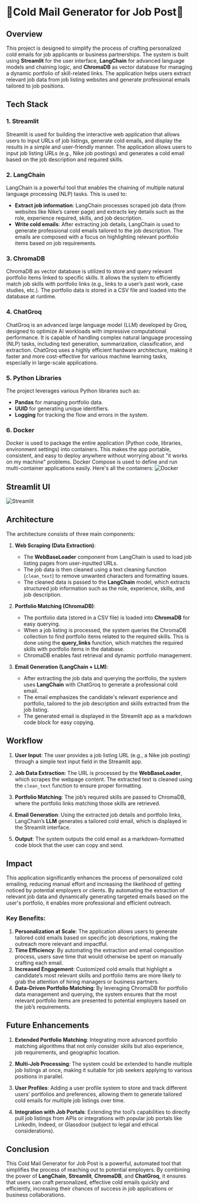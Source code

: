 # 📧Cold Mail Generator for Job Post📧

## Overview

This project is designed to simplify the process of crafting personalized cold emails for job applicants or business partnerships. The system is built using **Streamlit** for the user interface, **LangChain** for advanced language models and chaining logic, and **ChromaDB** as vector database for managing a dynamic portfolio of skill-related links. The application helps users extract relevant job data from job listing websites and generate professional emails tailored to job positions.

## Tech Stack

### 1. **Streamlit**
Streamlit is used for building the interactive web application that allows users to input URLs of job listings, generate cold emails, and display the results in a simple and user-friendly manner. The application allows users to input job listing URLs (e.g., Nike job postings) and generates a cold email based on the job description and required skills.

### 2. **LangChain**
LangChain is a powerful tool that enables the chaining of multiple natural language processing (NLP) tasks. This is used to:
   - **Extract job information**: LangChain processes scraped job data (from websites like Nike’s career page) and extracts key details such as the role, experience required, skills, and job description.
   - **Write cold emails**: After extracting job details, LangChain is used to generate professional cold emails tailored to the job description. The emails are composed with a focus on highlighting relevant portfolio items based on job requirements.

### 3. **ChromaDB**
ChromaDB as vector database is utilized to store and query relevant portfolio items linked to specific skills. It allows the system to efficiently match job skills with portfolio links (e.g., links to a user’s past work, case studies, etc.). The portfolio data is stored in a CSV file and loaded into the database at runtime.

### 4. **ChatGroq**
ChatGroq is an advanced large language model (LLM) developed by Groq, designed to optimize AI workloads with impressive computational performance. It is capable of handling complex natural language processing (NLP) tasks, including text generation, summarization, classification, and extraction. ChatGroq uses a highly efficient hardware architecture, making it faster and more cost-effective for various machine learning tasks, especially in large-scale applications.

### 5. **Python Libraries**
The project leverages various Python libraries such as:
   - **Pandas** for managing portfolio data.
   - **UUID** for generating unique identifiers.
   - **Logging** for tracking the flow and errors in the system.

### 6. **Docker**
Docker is used to package the entire application (Python code, libraries, environment settings) into containers. This makes the app portable, consistent, and easy to deploy anywhere without worrying about "it works on my machine" problems. Docker Compose is used to define and run multi-container applications easily. Here's all the containers: ![Docker](img/running_containers.png)

## Streamlit UI
![Streamlit](img/streamlit_ui.png)

## Architecture

The architecture consists of three main components:

1. **Web Scraping (Data Extraction)**:
   - The **WebBaseLoader** component from LangChain is used to load job listing pages from user-inputted URLs.
   - The job data is then cleaned using a text cleaning function (`clean_text`) to remove unwanted characters and formatting issues.
   - The cleaned data is passed to the **LangChain** model, which extracts structured job information such as the role, experience, skills, and job description.

2. **Portfolio Matching (ChromaDB)**:
   - The portfolio data (stored in a CSV file) is loaded into **ChromaDB** for easy querying.
   - When a job listing is processed, the system queries the ChromaDB collection to find portfolio items related to the required skills. This is done using the **query_links** function, which matches the required skills with portfolio items in the database.
   - ChromaDB enables fast retrieval and dynamic portfolio management.

3. **Email Generation (LangChain + LLM)**:
   - After extracting the job data and querying the portfolio, the system uses **LangChain** with ChatGroq to generate a professional cold email.
   - The email emphasizes the candidate's relevant experience and portfolio, tailored to the job description and skills extracted from the job listing.
   - The generated email is displayed in the Streamlit app as a markdown code block for easy copying.

## Workflow

1. **User Input**: The user provides a job listing URL (e.g., a Nike job posting) through a simple text input field in the Streamlit app.
   
2. **Job Data Extraction**: The URL is processed by the **WebBaseLoader**, which scrapes the webpage content. The extracted text is cleaned using the `clean_text` function to ensure proper formatting.

3. **Portfolio Matching**: The job’s required skills are passed to ChromaDB, where the portfolio links matching those skills are retrieved.

4. **Email Generation**: Using the extracted job details and portfolio links, LangChain’s **LLM** generates a tailored cold email, which is displayed in the Streamlit interface.

5. **Output**: The system outputs the cold email as a markdown-formatted code block that the user can copy and send.

## Impact

This application significantly enhances the process of personalized cold emailing, reducing manual effort and increasing the likelihood of getting noticed by potential employers or clients. By automating the extraction of relevant job data and dynamically generating targeted emails based on the user's portfolio, it enables more professional and efficient outreach.

### Key Benefits:
1. **Personalization at Scale**: The application allows users to generate tailored cold emails based on specific job descriptions, making the outreach more relevant and impactful.
2. **Time Efficiency**: By automating the extraction and email composition process, users save time that would otherwise be spent on manually crafting each email.
3. **Increased Engagement**: Customized cold emails that highlight a candidate’s most relevant skills and portfolio items are more likely to grab the attention of hiring managers or business partners.
4. **Data-Driven Portfolio Matching**: By leveraging ChromaDB for portfolio data management and querying, the system ensures that the most relevant portfolio items are presented to potential employers based on the job’s requirements.

## Future Enhancements

1. **Extended Portfolio Matching**: Integrating more advanced portfolio matching algorithms that not only consider skills but also experience, job requirements, and geographic location.
   
2. **Multi-Job Processing**: The system could be extended to handle multiple job listings at once, making it suitable for job seekers applying to various positions in parallel.

3. **User Profiles**: Adding a user profile system to store and track different users’ portfolios and preferences, allowing them to generate tailored cold emails for multiple job listings over time.

4. **Integration with Job Portals**: Extending the tool’s capabilities to directly pull job listings from APIs or integrations with popular job portals like LinkedIn, Indeed, or Glassdoor (subject to legal and ethical considerations).

## Conclusion

This Cold Mail Generator for Job Post is a powerful, automated tool that simplifies the process of reaching out to potential employers. By combining the power of **LangChain**, **Streamlit**, **ChromaDB**, and **ChatGroq**, it ensures that users can craft personalized, effective cold emails quickly and efficiently, increasing their chances of success in job applications or business collaborations.